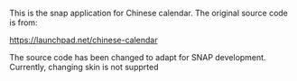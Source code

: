 This is the snap application for Chinese calendar. The original source code is from:

https://launchpad.net/chinese-calendar

The source code has been changed to adapt for SNAP development. Currently, changing skin is not supprted

